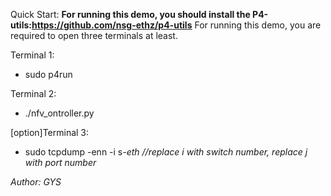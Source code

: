Quick Start:
**For running this demo, you should install the P4-utils:https://github.com/nsg-ethz/p4-utils**
For running this demo, you are required to open three terminals at least.

Terminal 1: 
  * sudo p4run

Terminal 2: 
  * ./nfv_ontroller.py 

[option]Terminal 3:
  * sudo tcpdump -enn -i s<i>-eth<j> //replace i with switch number, replace j with port number

Author: GYS
